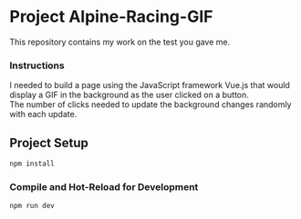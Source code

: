 # Project Alpine-Racing-GIF

This repository contains my work on the test you gave me.

### Instructions

I needed to build a page using the JavaScript framework Vue.js that would display a GIF in the background as the user clicked on a button.  
The number of clicks needed to update the background changes randomly with each update.

## Project Setup

```sh
npm install
```

### Compile and Hot-Reload for Development

```sh
npm run dev
```